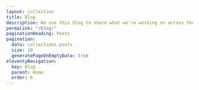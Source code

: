 ```yaml
---
layout: collection
title: Blog
description: We use this blog to share what we're working on across the data engineering and analytics engineering professions. You'll find a range of posts on technical and non-technical topics.
permalink: "/blog/"
paginationHeading: Posts
pagination:
  data: collections.posts
  size: 10
  generatePageOnEmptyData: true
eleventyNavigation:
  key: Blog
  parent: Home
  order: 6
---
```

